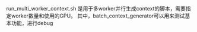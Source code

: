 run_multi_worker_context.sh 是用于多worker并行生成context的脚本，需要指定worker数量和使用的GPU。
其中，batch_context_generator可以用来测试基本功能，进行debug